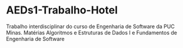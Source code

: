 # AEDs1-Trabalho-Hotel
Trabalho interdisciplinar do curso de Engenharia de Software da PUC Minas. Matérias Algoritmos e Estruturas de Dados I e Fundamentos de Engenharia de Software
